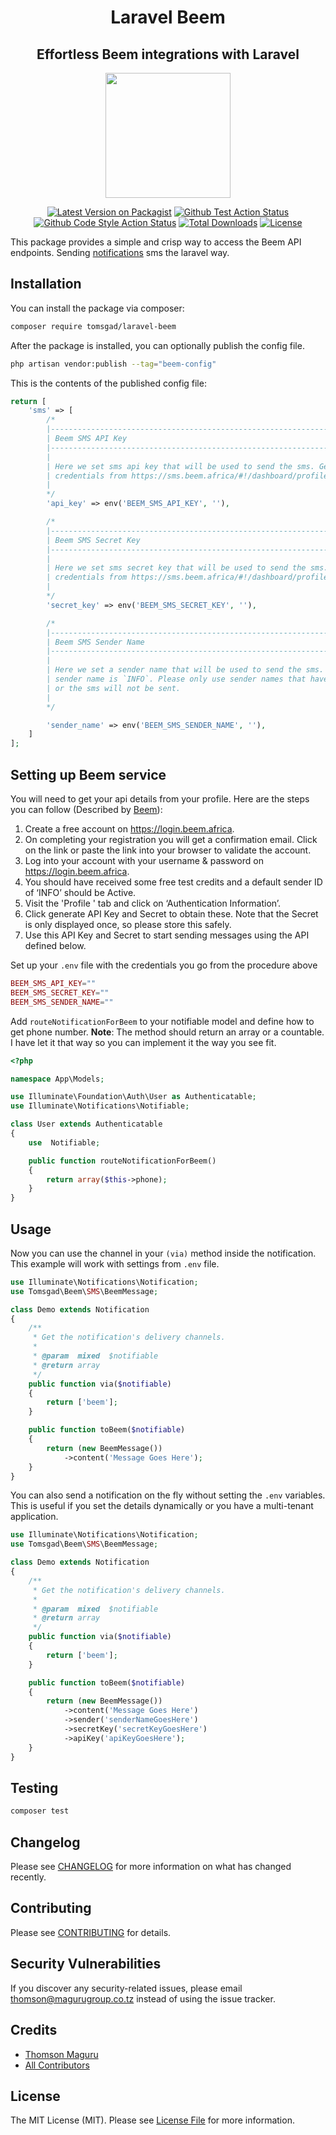 <h1 align="center">Laravel Beem</h1>
<h2 align="center">Effortless Beem integrations with Laravel</h2>

<p align="center">
    <img src="https://beem.africa/wp-content/uploads/2020/12/Beem-menu-logo-02.svg" height="200">
</p>

<p align="center">
    <a href="https://packagist.org/packages/tomsgad/laravel-beem"><img src="https://img.shields.io/packagist/v/tomsgad/laravel-beem.svg?style=flat-square" alt="Latest Version on Packagist"></a>
    <a href="https://github.com/tomsgad/laravel-beem/actions?query=workflow%3Arun-tests+branch%3Amain"><img src="https://img.shields.io/github/workflow/status/tomsgad/laravel-beem/run-tests?label=tests" alt="Github Test Action Status"></a>
    <a href="https://github.com/tomsgad/laravel-beem/actions?query=workflow%3A%22Check+%26+fix+styling%22+branch%3Amain"><img src="https://img.shields.io/github/workflow/status/tomsgad/laravel-beem/Check%20&%20fix%20styling?label=code%20style" alt="Github Code Style Action Status"></a>
    <a href="https://packagist.org/packages/tomsgad/laravel-beem"><img src="https://img.shields.io/packagist/dt/tomsgad/laravel-beem.svg?style=flat-square" alt="Total Downloads"></a>
    <a href="https://packagist.org/packages/tomsgad/laravel-beem"><img src="https://img.shields.io/packagist/l/tomsgad/laravel-beem" alt="License"></a>
</p>

This package provides a simple and crisp way to access the Beem API endpoints. Sending [notifications](https://laravel.com/docs/9.x/notifications#sms-notifications) sms the laravel way.

## Installation

You can install the package via composer:

```bash
composer require tomsgad/laravel-beem
```

After the package is installed, you can optionally publish the config file.

```bash
php artisan vendor:publish --tag="beem-config"
```

This is the contents of the published config file:

```php
return [
    'sms' => [
        /*
        |--------------------------------------------------------------------------
        | Beem SMS API Key
        |--------------------------------------------------------------------------
        |
        | Here we set sms api key that will be used to send the sms. Get your
        | credentials from https://sms.beem.africa/#!/dashboard/profile/authentication
        |
        */
        'api_key' => env('BEEM_SMS_API_KEY', ''),

        /*
        |--------------------------------------------------------------------------
        | Beem SMS Secret Key
        |--------------------------------------------------------------------------
        |
        | Here we set sms secret key that will be used to send the sms. Get your
        | credentials from https://sms.beem.africa/#!/dashboard/profile/authentication
        |
        */
        'secret_key' => env('BEEM_SMS_SECRET_KEY', ''),

        /*
        |--------------------------------------------------------------------------
        | Beem SMS Sender Name
        |--------------------------------------------------------------------------
        |
        | Here we set a sender name that will be used to send the sms. Default
        | sender name is `INFO`. Please only use sender names that have been registered
        | or the sms will not be sent.
        |
        */

        'sender_name' => env('BEEM_SMS_SENDER_NAME', ''),
    ]
];
```

## Setting up Beem service
You will need to get your api details from your profile. Here are the steps you can follow (Described by [Beem](https://docs.beem.africa/)):

1. Create a free account on https://login.beem.africa.
2. On completing your registration you will get a confirmation email. Click on the link or paste the link into your browser to validate the account.
3. Log into your account with your username & password on https://login.beem.africa.
4. You should have received some free test credits and a default sender ID of ‘INFO’ should be Active.
5. Visit the 'Profile ' tab and click on ‘Authentication Information’.
6. Click generate API Key and Secret to obtain these. Note that the Secret is only displayed once, so please store this safely.
7. Use this API Key and Secret to start sending messages using the API defined below.

Set up your `.env` file with the credentials you go from the procedure above

```php
BEEM_SMS_API_KEY=""
BEEM_SMS_SECRET_KEY=""
BEEM_SMS_SENDER_NAME=""
```

Add `routeNotificationForBeem` to your notifiable model and define how to get phone number. **Note**: The method should return an array or a countable. I have let it that way so you can implement it the way you see fit.

```php
<?php

namespace App\Models;

use Illuminate\Foundation\Auth\User as Authenticatable;
use Illuminate\Notifications\Notifiable;

class User extends Authenticatable
{
    use  Notifiable;

    public function routeNotificationForBeem()
    {
        return array($this->phone);
    }
}

```

## Usage
Now you can use the channel in your `(via)` method inside the notification. This example will work with settings from `.env` file.

```php
use Illuminate\Notifications\Notification;
use Tomsgad\Beem\SMS\BeemMessage;

class Demo extends Notification
{
    /**
     * Get the notification's delivery channels.
     *
     * @param  mixed  $notifiable
     * @return array
     */
    public function via($notifiable)
    {
        return ['beem'];
    }

    public function toBeem($notifiable)
    {
        return (new BeemMessage())
            ->content('Message Goes Here');
    }
}
```

You can also send a notification on the fly without setting the `.env` variables. This is useful if you set the details dynamically or you have a multi-tenant application.

```php
use Illuminate\Notifications\Notification;
use Tomsgad\Beem\SMS\BeemMessage;

class Demo extends Notification
{
    /**
     * Get the notification's delivery channels.
     *
     * @param  mixed  $notifiable
     * @return array
     */
    public function via($notifiable)
    {
        return ['beem'];
    }

    public function toBeem($notifiable)
    {
        return (new BeemMessage())
            ->content('Message Goes Here')
            ->sender('senderNameGoesHere')
            ->secretKey('secretKeyGoesHere')
            ->apiKey('apiKeyGoesHere');
    }
}
```

## Testing

```bash
composer test
```

## Changelog

Please see [CHANGELOG](CHANGELOG.md) for more information on what has changed recently.

## Contributing

Please see [CONTRIBUTING](CONTRIBUTING.md) for details.

## Security Vulnerabilities

If you discover any security-related issues, please email thomson@magurugroup.co.tz instead of using the issue tracker.

## Credits

- [Thomson Maguru](https://github.com/tomsgad)
- [All Contributors](../../contributors)

## License

The MIT License (MIT). Please see [License File](LICENSE.md) for more information.
